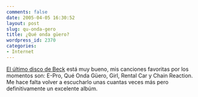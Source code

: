 ```yaml
---
comments: false
date: 2005-04-05 16:30:52
layout: post
slug: qu-onda-gero
title: ¿Qué onda güero?
wordpress_id: 2370
categories:
- Internet
---
```


[El último disco de Beck](http://www.amazon.com/exec/obidos/tg/detail/-/B0007SL1LW/qid=1112714712/sr=8-1/ref=pd_csp_1/103-5183990-6095811?v=glance&#38;s=music&#38;n=507846) está muy bueno, mis canciones favoritas por los momentos son: E-Pro, Qué Onda Güero, Girl, Rental Car y Chain Reaction. Me hace falta volver a escucharlo unas cuantas veces más pero definitivamente un excelente albúm.




 

